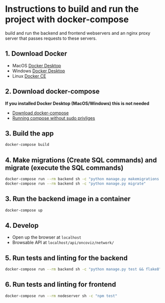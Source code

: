 # Instructions to build and run the project with docker-compose

build and run the backend and frontend webservers and an nginx proxy server that passes requests to these servers.

## 1. Download Docker

- MacOS [Docker Desktop](https://docs.docker.com/desktop/mac/install/)
- Windows [Docker Desktop](https://docs.docker.com/desktop/windows/install/)
- Linux [Docker CE](https://docs.docker.com/engine/install/)

## 2. Download docker-compose
**If you installed Docker Desktop (MacOS/Windows) this is not needed**

- [Download docker-compose](https://docs.docker.com/compose/install/)
- [Running compose without sudo privliges](https://docs.docker.com/engine/install/linux-postinstall/)

## 3. Build the app

```sh
docker-compose build
```

## 4. Make migrations (Create SQL commands) and migrate (execute the SQL commands)

```sh
docker-compose run --rm backend sh -c "python manage.py makemigrations core"
docker-compose run --rm backend sh -c "python manage.py migrate"
```

## 3. Run the backend image in a container

```sh
docker-compose up
```

## 4. Develop

- Open up the browser at `localhost` 
- Browsable API at `localhost/api/oncoviz/network/`

## 5. Run tests and linting for the backend

```sh
docker-compose run --rm backend sh -c "python manage.py test && flake8"
```

## 6. Run tests and linting for frontend

```sh
docker-compose run --rm nodeserver sh -c "npm test"
```